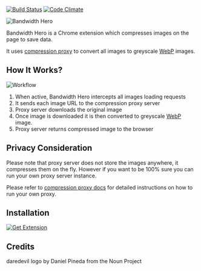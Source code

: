 [![Build Status](https://travis-ci.org/ayastreb/bandwidth-hero.svg?branch=master)](https://travis-ci.org/ayastreb/bandwidth-hero)
[![Code Climate](https://codeclimate.com/github/ayastreb/bandwidth-hero/badges/gpa.svg)](https://codeclimate.com/github/ayastreb/bandwidth-hero)

![Bandwidth Hero](https://raw.githubusercontent.com/ayastreb/bandwidth-hero/master/docs/logo.png)

Bandwidth Hero is a Chrome extension which compresses images on the page to save data.

It uses [compression proxy](https://github.com/ayastreb/bandwidth-hero-proxy) to convert all images to greyscale [WebP](https://developers.google.com/speed/webp/) images.

## How It Works?

![Workflow](https://raw.githubusercontent.com/ayastreb/bandwidth-hero/master/docs/workflow-v2.png)

1. When active, Bandwidth Hero intercepts all images loading requests
2. It sends each image URL to the compression proxy server
3. Proxy server downloads the original image
4. Once image is downloaded it is then converted to greyscale [WebP](https://developers.google.com/speed/webp/) image.
5. Proxy server returns compressed image to the browser

## Privacy Consideration

Please note that proxy server does not store the images anywhere, it compresses them on the fly.
However if you want to be 100% sure you can run your own proxy server instance.

Please refer to [compression proxy docs](https://github.com/ayastreb/bandwidth-hero-proxy)
for detailed instructions on how to run your own proxy.

## Installation

[![Get Extension](https://developer.chrome.com/webstore/images/ChromeWebStore_BadgeWBorder_v2_340x96.png)](https://chrome.google.com/webstore/detail/bandwidth-hero/mmhippoadkhcflebgghophicgldbahdb?hl=en-US)

## Credits

daredevil logo by Daniel Pineda from the Noun Project
